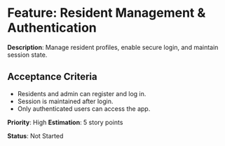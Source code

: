# Feature: Resident Management & Authentication

**Description**: Manage resident profiles, enable secure login, and maintain session state.

## Acceptance Criteria
- Residents and admin can register and log in.
- Session is maintained after login.
- Only authenticated users can access the app.

**Priority**: High
**Estimation**: 5 story points

**Status**: Not Started
